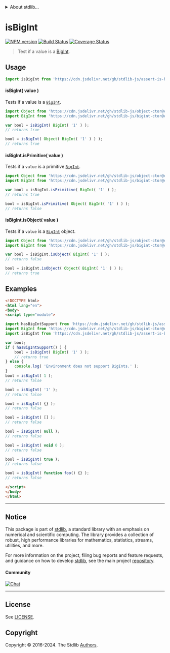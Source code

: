 <!--

@license Apache-2.0

Copyright (c) 2021 The Stdlib Authors.

Licensed under the Apache License, Version 2.0 (the "License");
you may not use this file except in compliance with the License.
You may obtain a copy of the License at

   http://www.apache.org/licenses/LICENSE-2.0

Unless required by applicable law or agreed to in writing, software
distributed under the License is distributed on an "AS IS" BASIS,
WITHOUT WARRANTIES OR CONDITIONS OF ANY KIND, either express or implied.
See the License for the specific language governing permissions and
limitations under the License.

-->


<details>
  <summary>
    About stdlib...
  </summary>
  <p>We believe in a future in which the web is a preferred environment for numerical computation. To help realize this future, we've built stdlib. stdlib is a standard library, with an emphasis on numerical and scientific computation, written in JavaScript (and C) for execution in browsers and in Node.js.</p>
  <p>The library is fully decomposable, being architected in such a way that you can swap out and mix and match APIs and functionality to cater to your exact preferences and use cases.</p>
  <p>When you use stdlib, you can be absolutely certain that you are using the most thorough, rigorous, well-written, studied, documented, tested, measured, and high-quality code out there.</p>
  <p>To join us in bringing numerical computing to the web, get started by checking us out on <a href="https://github.com/stdlib-js/stdlib">GitHub</a>, and please consider <a href="https://opencollective.com/stdlib">financially supporting stdlib</a>. We greatly appreciate your continued support!</p>
</details>

# isBigInt

[![NPM version][npm-image]][npm-url] [![Build Status][test-image]][test-url] [![Coverage Status][coverage-image]][coverage-url] <!-- [![dependencies][dependencies-image]][dependencies-url] -->

> Test if a value is a [BigInt][mdn-bigint].



<section class="usage">

## Usage

```javascript
import isBigInt from 'https://cdn.jsdelivr.net/gh/stdlib-js/assert-is-bigint@v0.2.1-esm/index.mjs';
```

#### isBigInt( value )

Tests if a value is a [`BigInt`][mdn-bigint].

```javascript
import Object from 'https://cdn.jsdelivr.net/gh/stdlib-js/object-ctor@esm/index.mjs';
import BigInt from 'https://cdn.jsdelivr.net/gh/stdlib-js/bigint-ctor@esm/index.mjs';

var bool = isBigInt( BigInt( '1' ) );
// returns true

bool = isBigInt( Object( BigInt( '1' ) ) );
// returns true
```

#### isBigInt.isPrimitive( value )

Tests if a `value` is a primitive [`BigInt`][mdn-bigint].

```javascript
import Object from 'https://cdn.jsdelivr.net/gh/stdlib-js/object-ctor@esm/index.mjs';
import BigInt from 'https://cdn.jsdelivr.net/gh/stdlib-js/bigint-ctor@esm/index.mjs';

var bool = isBigInt.isPrimitive( BigInt( '1' ) );
// returns true

bool = isBigInt.isPrimitive( Object( BigInt( '1' ) ) );
// returns false
```

#### isBigInt.isObject( value )

Tests if a `value` is a [`BigInt`][mdn-bigint] object.

```javascript
import Object from 'https://cdn.jsdelivr.net/gh/stdlib-js/object-ctor@esm/index.mjs';
import BigInt from 'https://cdn.jsdelivr.net/gh/stdlib-js/bigint-ctor@esm/index.mjs';

var bool = isBigInt.isObject( BigInt( '1' ) );
// returns false

bool = isBigInt.isObject( Object( BigInt( '1' ) ) );
// returns true
```

</section>

<!-- /.usage -->

<section class="examples">

## Examples

<!-- eslint-disable no-restricted-syntax, no-empty-function -->

<!-- eslint no-undef: "error" -->

```html
<!DOCTYPE html>
<html lang="en">
<body>
<script type="module">

import hasBigIntSupport from 'https://cdn.jsdelivr.net/gh/stdlib-js/assert-has-bigint-support@esm/index.mjs';
import BigInt from 'https://cdn.jsdelivr.net/gh/stdlib-js/bigint-ctor@esm/index.mjs';
import isBigInt from 'https://cdn.jsdelivr.net/gh/stdlib-js/assert-is-bigint@v0.2.1-esm/index.mjs';

var bool;
if ( hasBigIntSupport() ) {
    bool = isBigInt( BigInt( '1' ) );
    // returns true
} else {
    console.log( 'Environment does not support BigInts.' );
}
bool = isBigInt( 1 );
// returns false

bool = isBigInt( '1' );
// returns false

bool = isBigInt( {} );
// returns false

bool = isBigInt( [] );
// returns false

bool = isBigInt( null );
// returns false

bool = isBigInt( void 0 );
// returns false

bool = isBigInt( true );
// returns false

bool = isBigInt( function foo() {} );
// returns false

</script>
</body>
</html>
```

</section>

<!-- /.examples -->

<!-- Section for related `stdlib` packages. Do not manually edit this section, as it is automatically populated. -->

<section class="related">

</section>

<!-- /.related -->

<!-- Section for all links. Make sure to keep an empty line after the `section` element and another before the `/section` close. -->


<section class="main-repo" >

* * *

## Notice

This package is part of [stdlib][stdlib], a standard library with an emphasis on numerical and scientific computing. The library provides a collection of robust, high performance libraries for mathematics, statistics, streams, utilities, and more.

For more information on the project, filing bug reports and feature requests, and guidance on how to develop [stdlib][stdlib], see the main project [repository][stdlib].

#### Community

[![Chat][chat-image]][chat-url]

---

## License

See [LICENSE][stdlib-license].


## Copyright

Copyright &copy; 2016-2024. The Stdlib [Authors][stdlib-authors].

</section>

<!-- /.stdlib -->

<!-- Section for all links. Make sure to keep an empty line after the `section` element and another before the `/section` close. -->

<section class="links">

[npm-image]: http://img.shields.io/npm/v/@stdlib/assert-is-bigint.svg
[npm-url]: https://npmjs.org/package/@stdlib/assert-is-bigint

[test-image]: https://github.com/stdlib-js/assert-is-bigint/actions/workflows/test.yml/badge.svg?branch=v0.2.1
[test-url]: https://github.com/stdlib-js/assert-is-bigint/actions/workflows/test.yml?query=branch:v0.2.1

[coverage-image]: https://img.shields.io/codecov/c/github/stdlib-js/assert-is-bigint/main.svg
[coverage-url]: https://codecov.io/github/stdlib-js/assert-is-bigint?branch=main

<!--

[dependencies-image]: https://img.shields.io/david/stdlib-js/assert-is-bigint.svg
[dependencies-url]: https://david-dm.org/stdlib-js/assert-is-bigint/main

-->

[chat-image]: https://img.shields.io/gitter/room/stdlib-js/stdlib.svg
[chat-url]: https://app.gitter.im/#/room/#stdlib-js_stdlib:gitter.im

[stdlib]: https://github.com/stdlib-js/stdlib

[stdlib-authors]: https://github.com/stdlib-js/stdlib/graphs/contributors

[umd]: https://github.com/umdjs/umd
[es-module]: https://developer.mozilla.org/en-US/docs/Web/JavaScript/Guide/Modules

[deno-url]: https://github.com/stdlib-js/assert-is-bigint/tree/deno
[deno-readme]: https://github.com/stdlib-js/assert-is-bigint/blob/deno/README.md
[umd-url]: https://github.com/stdlib-js/assert-is-bigint/tree/umd
[umd-readme]: https://github.com/stdlib-js/assert-is-bigint/blob/umd/README.md
[esm-url]: https://github.com/stdlib-js/assert-is-bigint/tree/esm
[esm-readme]: https://github.com/stdlib-js/assert-is-bigint/blob/esm/README.md
[branches-url]: https://github.com/stdlib-js/assert-is-bigint/blob/main/branches.md

[stdlib-license]: https://raw.githubusercontent.com/stdlib-js/assert-is-bigint/main/LICENSE

[mdn-bigint]: https://developer.mozilla.org/en-US/docs/Web/JavaScript/Reference/Global_Objects/BigInt

</section>

<!-- /.links -->
